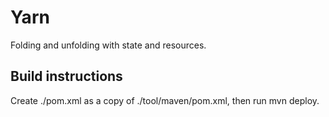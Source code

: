 # Yarn
Folding and unfolding with state and resources.

## Build instructions
Create ./pom.xml as a copy of ./tool/maven/pom.xml, then run mvn deploy. 